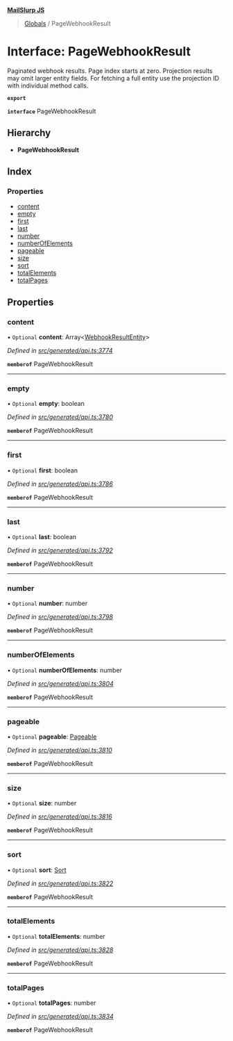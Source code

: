 **[MailSlurp JS](../README.md)**

> [Globals](../README.md) / PageWebhookResult

# Interface: PageWebhookResult

Paginated webhook results. Page index starts at zero. Projection results may omit larger entity fields. For fetching a full entity use the projection ID with individual method calls.

**`export`** 

**`interface`** PageWebhookResult

## Hierarchy

* **PageWebhookResult**

## Index

### Properties

* [content](pagewebhookresult.md#content)
* [empty](pagewebhookresult.md#empty)
* [first](pagewebhookresult.md#first)
* [last](pagewebhookresult.md#last)
* [number](pagewebhookresult.md#number)
* [numberOfElements](pagewebhookresult.md#numberofelements)
* [pageable](pagewebhookresult.md#pageable)
* [size](pagewebhookresult.md#size)
* [sort](pagewebhookresult.md#sort)
* [totalElements](pagewebhookresult.md#totalelements)
* [totalPages](pagewebhookresult.md#totalpages)

## Properties

### content

• `Optional` **content**: Array\<[WebhookResultEntity](../modules/webhookresultentity.md)>

*Defined in [src/generated/api.ts:3774](https://github.com/mailslurp/mailslurp-client/blob/24bff2e/src/generated/api.ts#L3774)*

**`memberof`** PageWebhookResult

___

### empty

• `Optional` **empty**: boolean

*Defined in [src/generated/api.ts:3780](https://github.com/mailslurp/mailslurp-client/blob/24bff2e/src/generated/api.ts#L3780)*

**`memberof`** PageWebhookResult

___

### first

• `Optional` **first**: boolean

*Defined in [src/generated/api.ts:3786](https://github.com/mailslurp/mailslurp-client/blob/24bff2e/src/generated/api.ts#L3786)*

**`memberof`** PageWebhookResult

___

### last

• `Optional` **last**: boolean

*Defined in [src/generated/api.ts:3792](https://github.com/mailslurp/mailslurp-client/blob/24bff2e/src/generated/api.ts#L3792)*

**`memberof`** PageWebhookResult

___

### number

• `Optional` **number**: number

*Defined in [src/generated/api.ts:3798](https://github.com/mailslurp/mailslurp-client/blob/24bff2e/src/generated/api.ts#L3798)*

**`memberof`** PageWebhookResult

___

### numberOfElements

• `Optional` **numberOfElements**: number

*Defined in [src/generated/api.ts:3804](https://github.com/mailslurp/mailslurp-client/blob/24bff2e/src/generated/api.ts#L3804)*

**`memberof`** PageWebhookResult

___

### pageable

• `Optional` **pageable**: [Pageable](pageable.md)

*Defined in [src/generated/api.ts:3810](https://github.com/mailslurp/mailslurp-client/blob/24bff2e/src/generated/api.ts#L3810)*

**`memberof`** PageWebhookResult

___

### size

• `Optional` **size**: number

*Defined in [src/generated/api.ts:3816](https://github.com/mailslurp/mailslurp-client/blob/24bff2e/src/generated/api.ts#L3816)*

**`memberof`** PageWebhookResult

___

### sort

• `Optional` **sort**: [Sort](sort.md)

*Defined in [src/generated/api.ts:3822](https://github.com/mailslurp/mailslurp-client/blob/24bff2e/src/generated/api.ts#L3822)*

**`memberof`** PageWebhookResult

___

### totalElements

• `Optional` **totalElements**: number

*Defined in [src/generated/api.ts:3828](https://github.com/mailslurp/mailslurp-client/blob/24bff2e/src/generated/api.ts#L3828)*

**`memberof`** PageWebhookResult

___

### totalPages

• `Optional` **totalPages**: number

*Defined in [src/generated/api.ts:3834](https://github.com/mailslurp/mailslurp-client/blob/24bff2e/src/generated/api.ts#L3834)*

**`memberof`** PageWebhookResult
